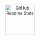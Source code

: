 <p align="center">
 <img width="100px" src="https://i.pinimg.com/originals/62/e3/c7/62e3c7dedfd5a241d4a2aceeab224586.gif" align="center" alt="GitHub Readme Stats" />
